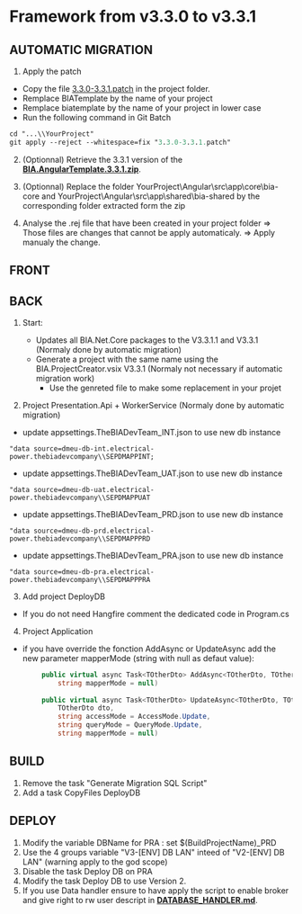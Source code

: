 # Framework from v3.3.0 to v3.3.1

## AUTOMATIC MIGRATION
1. Apply the patch
* Copy the file [3.3.0-3.3.1.patch](./Patch/3.3.0-3.3.1.patch) in the project folder.
* Remplace BIATemplate by the name of your project
* Remplace biatemplate by the name of your project in lower case
* Run the following command in Git Batch
```ps
cd "...\\YourProject"
git apply --reject --whitespace=fix "3.3.0-3.3.1.patch"
```

2. (Optionnal) Retrieve the 3.3.1 version of the **[BIA.AngularTemplate.3.3.1.zip](../BIAExtension/V3.3.1/BIA.AngularTemplate.3.3.1.zip)**.

3. (Optionnal) Replace the folder YourProject\Angular\src\app\core\bia-core and YourProject\Angular\src\app\shared\bia-shared by the corresponding folder extracted form the zip

4. Analyse the .rej file that have been created in your project folder
=> Those files are changes that cannot be apply automaticaly.
=> Apply manualy the change.

## FRONT


## BACK
1. Start:
    - Updates all BIA.Net.Core packages to the V3.3.1.1 and V3.3.1 (Normaly done by automatic migration)
    - Generate a project with the same name using the BIA.ProjectCreator.vsix V3.3.1 (Normaly not necessary if automatic migration work)
      - Use the genreted file to make some replacement in your projet
     
2. Project Presentation.Api + WorkerService (Normaly done by automatic migration)
- update appsettings.TheBIADevTeam_INT.json to use new db instance
```
"data source=dmeu-db-int.electrical-power.thebiadevcompany\\SEPDMAPPINT;
```
- update appsettings.TheBIADevTeam_UAT.json to use new db instance
```
"data source=dmeu-db-uat.electrical-power.thebiadevcompany\\SEPDMAPPUAT
```
- update appsettings.TheBIADevTeam_PRD.json to use new db instance
```
"data source=dmeu-db-prd.electrical-power.thebiadevcompany\\SEPDMAPPPRD
```
- update appsettings.TheBIADevTeam_PRA.json to use new db instance
```
"data source=dmeu-db-pra.electrical-power.thebiadevcompany\\SEPDMAPPPRA
```

3. Add project DeployDB
* If you do not need Hangfire comment the dedicated code in Program.cs

4. Project Application
* if you have override the fonction AddAsync or UpdateAsync add the new parameter mapperMode (string with null as defaut value):
```csharp
        public virtual async Task<TOtherDto> AddAsync<TOtherDto, TOtherMapper>(TOtherDto dto,
            string mapperMode = null)
			
        public virtual async Task<TOtherDto> UpdateAsync<TOtherDto, TOtherMapper>(
            TOtherDto dto, 
            string accessMode = AccessMode.Update, 
            string queryMode = QueryMode.Update,
            string mapperMode = null)			
```

## BUILD 
1. Remove the task "Generate Migration SQL Script"
2. Add a task CopyFiles DeployDB

## DEPLOY
1. Modify the variable DBName for PRA : set $(BuildProjectName)_PRD
2. Use the 4 groups variable "V3-[ENV] DB LAN" inteed of "V2-[ENV] DB LAN" (warning apply to the god scope)
3. Disable the task Deploy DB on PRA
4. Modify the task Deploy DB to use Version 2.
5. If you use Data handler ensure to have apply the script to enable broker and give right to rw user descript in **[DATABASE_HANDLER.md](../DotNet/Docs/Features/DATABASE_HANDLER.md)**.